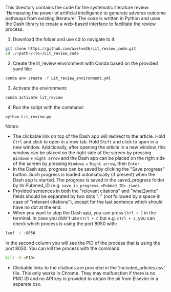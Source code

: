 This directory contains the code for the systematic literature review: 'Harnassing the power of artificial intelligence to generate adverse outcome pathways from existing literature'. The code is written in Python and uses the Dash library to create a web-based interface to facilitate the review process.
1. Download the folder and use cd to navigate to it:
```bash
git clone https://github.com/axelve26/Lit_review_code.git
cd ./<path>/<to>/Lit_review_code
```
2. Create the lit_review environment with Conda based on the provided yaml file:
```bash
conda env create -f Lit_review_environment.yml
```
3. Activate the environment:
```bash
conda activate lit_review
```
4. Run the script with the command:
```bash
python Lit_review.py
```
Notes:
- The clickable link on top of the Dash app will redirect to the article. Hold `Ctrl` and click to open in a new tab. Hold `Shift` and click to open in a new window. Additionally, after opening the article in a new window, this window can be placed on the right side of the screen by pressing `Windows` + `Right arrow` and the Dash app can be placed on the right side of the screen by pressing `Windows` + `Right arrow`, then `Enter`. 
- In the Dash app, progress can be saved by clicking the "Save progress" button. Such progress is loaded automatically (if present) when the Dash app is started. The progress is saved in the saved_progress folder by its Pubmed_ID (e.g. `save_in_progress_<Pubmed_ID>.json`).
- Provided sentences in both the "relevant citations" and "what2write" fields should be separated by two dots ".." (not followed by a space in case of "relevant citations"), except for the last sentence which should have no dot at the end.
- When you want to stop the Dash app, you can press `Ctrl + C` in the terminal. In case you didn't use `Ctrl + C` but e.g. `Ctrl + z`, you can check which process is using the port 8050 with:
```bash
lsof -i :8050
```
In the second column you will see the PID of the process that is using the port 8050. You can kill the process with the command:
```bash
kill -9 <PID>
```
- Clickable links to the citations are provided in the 'included_articles.csv' file. This only works in Chrome. They may malfunction if there is no PMC ID and no API key is provided to obtain the pii from Elsevier in a separate csv.